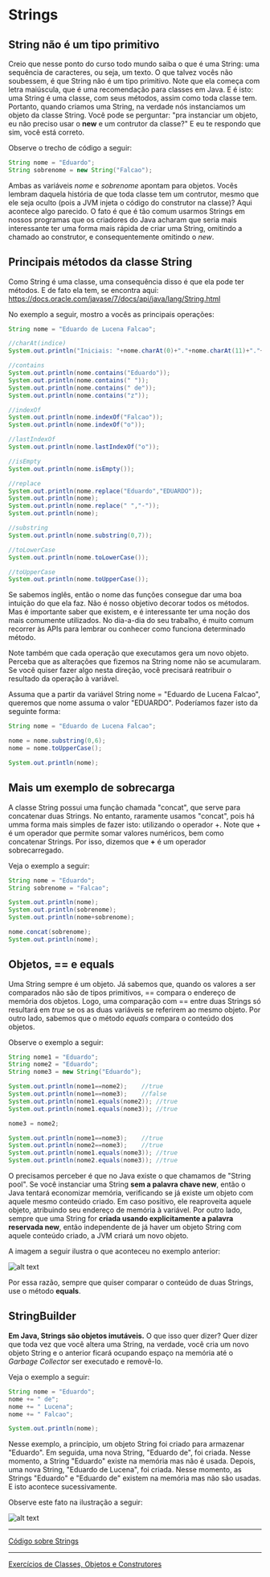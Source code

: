 # Strings

## String não é um tipo primitivo

Creio que nesse ponto do curso todo mundo saiba o que é uma String: uma sequência de caracteres, ou seja, um texto.
O que talvez vocês não soubessem, é que String não é um tipo primitivo.
Note que ela começa com letra maiúscula, que é uma recomendação para classes em Java.
E é isto: uma String é uma classe, com seus métodos, assim como toda classe tem.
Portanto, quando criamos uma String, na verdade nós instanciamos um objeto da classe String.
Você pode se perguntar: "pra instanciar um objeto, eu não preciso usar o **new** e um contrutor da classe?"
E eu te respondo que sim, você está correto. 

Observe o trecho de código a seguir:


```java
String nome = "Eduardo";
String sobrenome = new String("Falcao");
```

Ambas as variáveis *nome* e *sobrenome* apontam para objetos.
Vocês lembram daquela história de que toda classe tem um contrutor, mesmo que ele seja oculto (pois a JVM injeta o código do construtor na classe)?
Aqui acontece algo parecido.
O fato é que é tão comum usarmos Strings em nossos programas que os criadores do Java acharam que seria mais interessante ter uma forma mais rápida de criar uma String, omitindo a chamado ao construtor, e consequentemente omitindo o *new*.

## Principais métodos da classe String

Como String é uma classe, uma consequência disso é que ela pode ter métodos.
E de fato ela tem, se encontra aqui: https://docs.oracle.com/javase/7/docs/api/java/lang/String.html

No exemplo a seguir, mostro a vocês as principais operações:


```java
String nome = "Eduardo de Lucena Falcao";

//charAt(indice)
System.out.println("Iniciais: "+nome.charAt(0)+"."+nome.charAt(11)+"."+nome.charAt(18));

//contains
System.out.println(nome.contains("Eduardo"));
System.out.println(nome.contains(" "));
System.out.println(nome.contains(" de"));
System.out.println(nome.contains("z"));

//indexOf
System.out.println(nome.indexOf("Falcao"));
System.out.println(nome.indexOf("o"));

//lastIndexOf
System.out.println(nome.lastIndexOf("o"));

//isEmpty
System.out.println(nome.isEmpty());

//replace
System.out.println(nome.replace("Eduardo","EDUARDO"));
System.out.println(nome);
System.out.println(nome.replace(" ","-"));
System.out.println(nome);

//substring
System.out.println(nome.substring(0,7));

//toLowerCase
System.out.println(nome.toLowerCase());

//toUpperCase
System.out.println(nome.toUpperCase());
```

Se sabemos inglês, então o nome das funções consegue dar uma boa intuição do que ela faz.
Não é nosso objetivo decorar todos os métodos.
Mas é importante saber que existem, e é interessante ter uma noção dos mais comumente utilizados.
No dia-a-dia do seu trabalho, é muito comum recorrer às APIs para lembrar ou conhecer como funciona determinado método.

Note também que cada operação que executamos gera um novo objeto.
Perceba que as alterações que fizemos na String nome não se acumularam.
Se você quiser fazer algo nesta direção, você precisará reatribuir o resultado da operação à variável.

Assuma que a partir da variável String nome = "Eduardo de Lucena Falcao", queremos que nome assuma o valor "EDUARDO".
Poderíamos fazer isto da seguinte forma:

```java
String nome = "Eduardo de Lucena Falcao";

nome = nome.substring(0,6);
nome = nome.toUpperCase();

System.out.println(nome);
```

## Mais um exemplo de sobrecarga

A classe String possui uma função chamada "concat", que serve para concatenar duas Strings.
No entanto, raramente usamos "concat", pois há umma forma mais simples de fazer isto: utilizando o operador +.
Note que + é um operador que permite somar valores numéricos, bem como concatenar Strings.
Por isso, dizemos que **+** é um operador sobrecarregado.

Veja o exemplo a seguir:

```java
String nome = "Eduardo";
String sobrenome = "Falcao";

System.out.println(nome);
System.out.println(sobrenome);
System.out.println(nome+sobrenome);

nome.concat(sobrenome);
System.out.println(nome);
```

## Objetos, == e equals

Uma String sempre é um objeto.
Já sabemos que, quando os valores a ser comparados não são de tipos primitivos, == compara o endereço de memória dos objetos.
Logo, uma comparação com == entre duas Strings só resultará em *true* se os as duas variáveis se referirem ao mesmo objeto.
Por outro lado, sabemos que o método *equals* compara o conteúdo dos objetos.

Observe o exemplo a seguir:

```java
String nome1 = "Eduardo";
String nome2 = "Eduardo";
String nome3 = new String("Eduardo");

System.out.println(nome1==nome2);	 //true
System.out.println(nome1==nome3);	 //false
System.out.println(nome1.equals(nome2)); //true
System.out.println(nome1.equals(nome3)); //true

nome3 = nome2;

System.out.println(nome1==nome3);	 //true
System.out.println(nome2==nome3);	 //true
System.out.println(nome1.equals(nome3)); //true
System.out.println(nome2.equals(nome3)); //true
```

O precisamos perceber é que no Java existe o que chamamos de "String pool".
Se você instanciar uma String **sem a palavra chave new**, então o Java tentará economizar memória, verificando se já existe um objeto com aquele mesmo conteúdo criado.
Em caso positivo, ele reaproveita aquele objeto, atribuindo seu endereço de memória à variável.
Por outro lado, sempre que uma String for **criada usando explicitamente a palavra reservada new**, então independente de já haver um objeto String com aquele conteúdo criado, a JVM criará um novo objeto.

A imagem a seguir ilustra o que aconteceu no exemplo anterior:

![alt text](imgs/string-pool.png)

Por essa razão, sempre que quiser comparar o conteúdo de duas Strings, use o método **equals**.

## StringBuilder

**Em Java, Strings são objetos imutáveis.**
O que isso quer dizer?
Quer dizer que toda vez que você altera uma String, na verdade, você cria um novo objeto String e o anterior ficará ocupando espaço na memória até o *Garbage Collector* ser executado e removê-lo.

Veja o exemplo a seguir:

```java
String nome = "Eduardo";
nome += " de";
nome += " Lucena";
nome += " Falcao";

System.out.println(nome);
```

Nesse exemplo, a princípio, um objeto String foi criado para armazenar "Eduardo".
Em seguida, uma nova String, "Eduardo de", foi criada. Nesse momento, a String "Eduardo" existe na memória mas não é usada.
Depois, uma nova String, "Eduardo de Lucena", foi criada. Nesse momento, as Strings "Eduardo" e "Eduardo de" existem na memória mas não são usadas.
E isto acontece sucessivamente.

Observe este fato na ilustração a seguir:

![alt text](imgs/strings-imutaveis-full.png)

---

[Código sobre Strings](../src/conteudo/OperacoesComString.java)

---

[Exercícios de Classes, Objetos e Construtores](exercicios/Strings.md)
